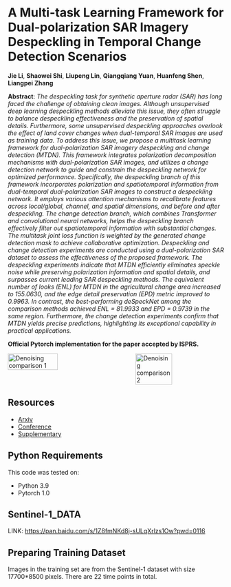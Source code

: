 # A Multi-task Learning Framework for Dual-polarization SAR Imagery Despeckling in Temporal Change Detection Scenarios

**Jie Li**, **Shaowei Shi**, **Liupeng Lin**, **Qiangqiang Yuan**, **Huanfeng Shen**, **Liangpei Zhang**

**Abstract**:
_The despeckling task for synthetic aperture radar (SAR) has long faced the challenge of obtaining clean images. Although unsupervised deep learning despeckling methods alleviate this issue, they often struggle to balance despeckling effectiveness and the preservation of spatial details. Furthermore, some unsupervised despeckling approaches overlook the effect of land cover changes when dual-temporal SAR images are used as training data. To address this issue, we propose a multitask learning framework for dual-polarization SAR imagery despeckling and change detection (MTDN). This framework integrates polarization decomposition mechanisms with dual-polarization SAR images, and utilizes a change detection network to guide and constrain the despeckling network for optimized performance. Specifically, the despeckling branch of this framework incorporates polarization and spatiotemporal information from dual-temporal dual-polarization SAR images to construct a despeckling network. It employs various attention mechanisms to recalibrate features across local/global, channel, and spatial dimensions, and before and after despeckling. The change detection branch, which combines Transformer and convolutional neural networks, helps the despeckling branch effectively filter out spatiotemporal information with substantial changes. The multitask joint loss function is weighted by the generated change detection mask to achieve collaborative optimization. Despeckling and change detection experiments are conducted using a dual-polarization SAR dataset to assess the effectiveness of the proposed framework. The despeckling experiments indicate that MTDN efficiently eliminates speckle noise while preserving polarization information and spatial details, and surpasses current leading SAR despeckling methods. The equivalent number of looks (ENL) for MTDN in the agricultural change area increased to 155.0630, and the edge detail preservation (EPD) metric improved to 0.9963. In contrast, the best-performing deSpeckNet among the comparison methods achieved ENL = 81.9933 and EPD = 0.9739 in the same region. Furthermore, the change detection experiments confirm that MTDN yields precise predictions, highlighting its exceptional capability in practical applications._

**Official Pytorch implementation for the paper accepted by ISPRS.**

<div style="display: flex; justify-content: space-between;">
    <img src="img/Comparison_results_1.png" alt="Denoising comparison 1" style="width: 48%;"/>
    <img src="img/Comparison_results_2.png" alt="Denoising comparison 2" style="width: 41%;"/>
</div>

## Resources

- [Arxiv]()
- [Conference]()
- [Supplementary]()

## Python Requirements

This code was tested on:

- Python 3.9
- Pytorch 1.0

## Sentinel-1_DATA
LINK: https://pan.baidu.com/s/1Z8fmNKd8j-sULqXrlzs1Ow?pwd=0116

## Preparing Training Dataset

Images in the training set are from the Sentinel-1 dataset with size 17700*8500 pixels.
There are 22 time points in total.
